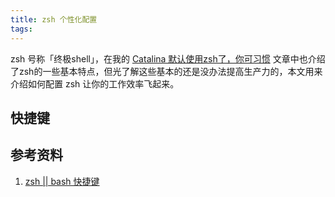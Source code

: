 ```yaml
---
title: zsh 个性化配置
tags:
---
```


zsh 号称「终极shell」，在我的 [Catalina 默认使用zsh了，你可习惯](https://www.edulinks.cn/2020/07/18/20200718-zsh-and-bash/) 文章中也介绍了zsh的一些基本特点，但光了解这些基本的还是没办法提高生产力的，本文用来介绍如何配置 zsh 让你的工作效率飞起来。



## 快捷键





## 参考资料

1. [zsh || bash 快捷键](https://www.jianshu.com/p/eeee90f27bcc)

